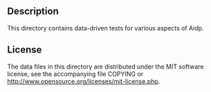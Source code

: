 Description
------------

This directory contains data-driven tests for various aspects of Aidp.

License
--------

The data files in this directory are distributed under the MIT software
license, see the accompanying file COPYING or
http://www.opensource.org/licenses/mit-license.php.

